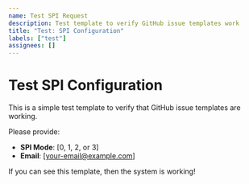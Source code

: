 ```yaml
---
name: Test SPI Request
description: Test template to verify GitHub issue templates work
title: "Test: SPI Configuration"
labels: ["test"]
assignees: []
---
```


# Test SPI Configuration

This is a simple test template to verify that GitHub issue templates are working.

Please provide:
- **SPI Mode**: [0, 1, 2, or 3]
- **Email**: [your-email@example.com]

If you can see this template, then the system is working!

